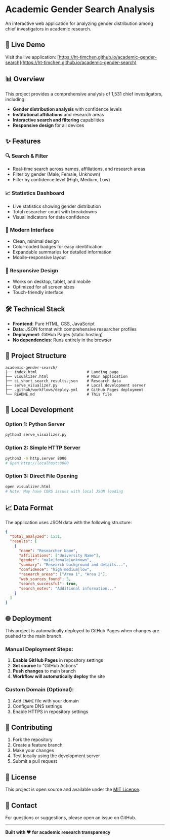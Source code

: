 # Academic Gender Search Analysis

An interactive web application for analyzing gender distribution among chief investigators in academic research.

## 🚀 Live Demo

Visit the live application: [https://ht-timchen.github.io/academic-gender-search](https://ht-timchen.github.io/academic-gender-search)

## 📊 Overview

This project provides a comprehensive analysis of 1,531 chief investigators, including:

- **Gender distribution analysis** with confidence levels
- **Institutional affiliations** and research areas
- **Interactive search and filtering** capabilities
- **Responsive design** for all devices

## ✨ Features

### 🔍 **Search & Filter**
- Real-time search across names, affiliations, and research areas
- Filter by gender (Male, Female, Unknown)
- Filter by confidence level (High, Medium, Low)

### 📈 **Statistics Dashboard**
- Live statistics showing gender distribution
- Total researcher count with breakdowns
- Visual indicators for data confidence

### 🎨 **Modern Interface**
- Clean, minimal design
- Color-coded badges for easy identification
- Expandable summaries for detailed information
- Mobile-responsive layout

### 📱 **Responsive Design**
- Works on desktop, tablet, and mobile
- Optimized for all screen sizes
- Touch-friendly interface

## 🛠️ Technical Stack

- **Frontend**: Pure HTML, CSS, JavaScript
- **Data**: JSON format with comprehensive researcher profiles
- **Deployment**: GitHub Pages (static hosting)
- **No dependencies**: Runs entirely in the browser

## 📁 Project Structure

```
academic-gender-search/
├── index.html                      # Landing page
├── visualizer.html                 # Main application
├── ci_short_search_results.json    # Research data
├── serve_visualizer.py             # Local development server
├── .github/workflows/deploy.yml    # GitHub Pages deployment
└── README.md                       # This file
```

## 🚀 Local Development

### Option 1: Python Server
```bash
python3 serve_visualizer.py
```

### Option 2: Simple HTTP Server
```bash
python3 -m http.server 8000
# Open http://localhost:8000
```

### Option 3: Direct File Opening
```bash
open visualizer.html
# Note: May have CORS issues with local JSON loading
```

## 📈 Data Format

The application uses JSON data with the following structure:

```json
{
  "total_analyzed": 1531,
  "results": [
    {
      "name": "Researcher Name",
      "affiliations": ["University Name"],
      "gender": "male|female|unknown",
      "summary": "Research background and details...",
      "confidence": "high|medium|low",
      "research_areas": ["Area 1", "Area 2"],
      "web_sources_found": 5,
      "search_successful": true,
      "search_notes": "Additional information..."
    }
  ]
}
```

## 🌐 Deployment

This project is automatically deployed to GitHub Pages when changes are pushed to the main branch.

### Manual Deployment Steps:

1. **Enable GitHub Pages** in repository settings
2. **Set source** to "GitHub Actions"
3. **Push changes** to main branch
4. **Workflow will automatically deploy** the site

### Custom Domain (Optional):

1. Add `CNAME` file with your domain
2. Configure DNS settings
3. Enable HTTPS in repository settings

## 🤝 Contributing

1. Fork the repository
2. Create a feature branch
3. Make your changes
4. Test locally using the development server
5. Submit a pull request

## 📄 License

This project is open source and available under the [MIT License](LICENSE).

## 📧 Contact

For questions or suggestions, please open an issue on GitHub.

---

**Built with ❤️ for academic research transparency**
